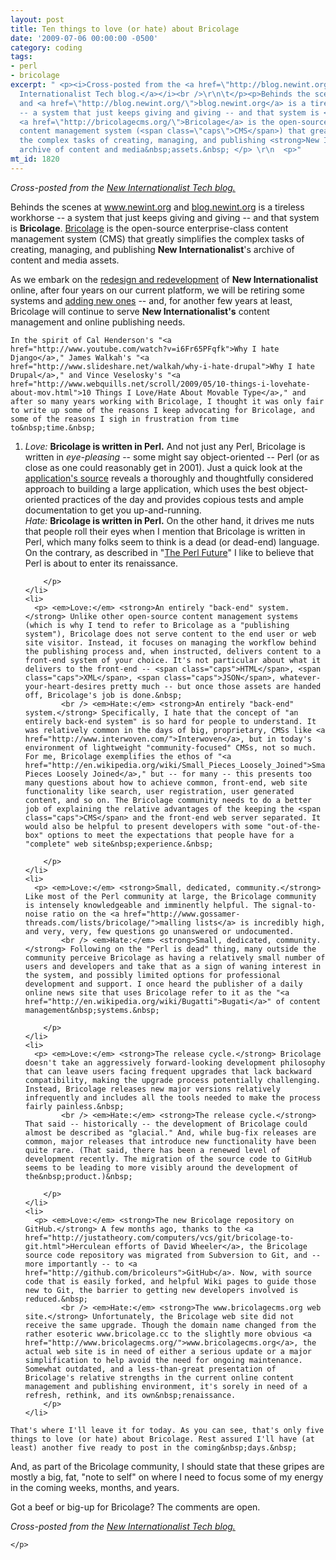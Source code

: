 ```yaml
---
layout: post
title: Ten things to love (or hate) about Bricolage
date: '2009-07-06 00:00:00 -0500'
category: coding
tags:
- perl
- bricolage
excerpt: " <p><i>Cross-posted from the <a href=\"http://blog.newint.org/tech/2009/07/06/ten-things-to-love-or-hate-about-bricolage/\">New
  Internationalist Tech blog.</a></i><br />\r\n\t</p><p>Behinds the scenes at <a href=\"http://www.newint.org/\">www.newint.org</a>
  and <a href=\"http://blog.newint.org/\">blog.newint.org</a> is a tireless workhorse
  -- a system that just keeps giving and giving -- and that system is <strong>Bricolage</strong>.
  <a href=\"http://bricolagecms.org/\">Bricolage</a> is the open-source enterprise-class
  content management system (<span class=\"caps\">CMS</span>) that greatly simplifies
  the complex tasks of creating, managing, and publishing <strong>New Internationalist</strong>'s
  archive of content and media&nbsp;assets.&nbsp; </p> \r\n  <p>"
mt_id: 1820
---
```

 <p><i>Cross-posted from the <a href="http://blog.newint.org/tech/2009/07/06/ten-things-to-love-or-hate-about-bricolage/">New Internationalist Tech blog.</a></i><br />
	</p><p>Behinds the scenes at <a href="http://www.newint.org/">www.newint.org</a> and <a href="http://blog.newint.org/">blog.newint.org</a> is a tireless workhorse -- a system that just keeps giving and giving -- and that system is <strong>Bricolage</strong>. <a href="http://bricolagecms.org/">Bricolage</a> is the open-source enterprise-class content management system (<span class="caps">CMS</span>) that greatly simplifies the complex tasks of creating, managing, and publishing <strong>New Internationalist</strong>'s archive of content and media&nbsp;assets.&nbsp; </p> 
  <p>
<!--break-->
	As we embark on the <a href="http://blog.newint.org/tag/redesign">redesign and redevelopment</a> of <strong>New Internationalist</strong> online, after four years on our current platform, we will be retiring some systems and <a href="http://blog.newint.org/tech/2009/05/04/exploring-perl-web-frameworks/">adding new ones</a> -- and, for another few years at least, Bricolage will continue to serve <strong>New Internationalist's</strong> content management and online publishing&nbsp;needs.&nbsp;
</p> 
  <p>

	In the spirit of Cal Henderson's "<a href="http://www.youtube.com/watch?v=i6Fr65PFqfk">Why I hate Django</a>," James Walkah's "<a href="http://www.slideshare.net/walkah/why-i-hate-drupal">Why I hate Drupal</a>," and Vince Veselosky's "<a href="http://www.webquills.net/scroll/2009/05/10-things-i-lovehate-about-mov.html">10 Things I Love/Hate About Movable Type</a>," and after so many years working with Bricolage, I thought it was only fair to write up some of the reasons I keep advocating for Bricolage, and some of the reasons I sigh in frustration from time to&nbsp;time.&nbsp;
</p> 
  <ol> 
    <li> 
      <p> <em>Love:</em> <strong>Bricolage is written in Perl.</strong> And not just any Perl, Bricolage is written in <em>eye-pleasing</em> -- some might say object-oriented -- Perl (or as close as one could reasonably get in 2001). Just a quick look at the <a href="http://github.com/bricoleurs/bricolage/tree/master">application's source</a> reveals a thoroughly and thoughtfully considered approach to building a large application, which uses the best object-oriented practices of the day and provides copious tests and ample documentation to get you up-and-running. 
			<br /> <em>Hate:</em> <strong>Bricolage is written in Perl.</strong> On the other hand, it drives me nuts that people roll their eyes when I mention that Bricolage is written in Perl, which many folks seem to think is a dead (or dead-end) language. On the contrary, as described in "<a href="http://www.h-online.com/open/Healthcheck-Perl-The-Perl-Future--/features/112388/0">The Perl Future</a>" I like to believe that Perl is about to enter its&nbsp;renaissance.&nbsp;

		</p> 
    </li> 
    <li> 
      <p> <em>Love:</em> <strong>An entirely "back-end" system.</strong> Unlike other open-source content management systems (which is why I tend to refer to Bricolage as a "publishing system"), Bricolage does not serve content to the end user or web site visitor. Instead, it focuses on managing the workflow behind the publishing process and, when instructed, delivers content to a front-end system of your choice. It's not particular about what it delivers to the front-end -- <span class="caps">HTML</span>, <span class="caps">XML</span>, <span class="caps">JSON</span>, whatever-your-heart-desires pretty much -- but once those assets are handed off, Bricolage's job is done.&nbsp; 
			<br /> <em>Hate:</em> <strong>An entirely "back-end" system.</strong> Specifically, I hate that the concept of "an entirely back-end system" is so hard for people to understand. It was relatively common in the days of big, proprietary, CMSs like <a href="http://www.interwoven.com/">Interwoven</a>, but in today's environment of lightweight "community-focused" CMSs, not so much. For me, Bricolage exemplifies the ethos of "<a href="http://en.wikipedia.org/wiki/Small_Pieces_Loosely_Joined">Small Pieces Loosely Joined</a>," but -- for many -- this presents too many questions about how to achieve common, front-end, web site functionality like search, user registration, user generated content, and so on. The Bricolage community needs to do a better job of explaining the relative advantages of the keeping the <span class="caps">CMS</span> and the front-end web server separated. It would also be helpful to present developers with some "out-of-the-box" options to meet the expectations that people have for a "complete" web site&nbsp;experience.&nbsp;

		</p> 
    </li> 
    <li> 
      <p> <em>Love:</em> <strong>Small, dedicated, community.</strong> Like most of the Perl community at large, the Bricolage community is intensely knowledgeable and imminently helpful. The signal-to-noise ratio on the <a href="http://www.gossamer-threads.com/lists/bricolage/">malling lists</a> is incredibly high, and very, very, few questions go unanswered or undocumented.
			<br /> <em>Hate:</em> <strong>Small, dedicated, community.</strong> Following on the "Perl is dead" thing, many outside the community perceive Bricolage as having a relatively small number of users and developers and take that as a sign of waning interest in the system, and possibly limited options for professional development and support. I once heard the publisher of a daily online news site that uses Bricolage refer to it as the "<a href="http://en.wikipedia.org/wiki/Bugatti">Bugati</a>" of content management&nbsp;systems.&nbsp;

		</p> 
    </li> 
    <li> 
      <p> <em>Love:</em> <strong>The release cycle.</strong> Bricolage doesn't take an aggressively forward-looking development philosophy that can leave users facing frequent upgrades that lack backward compatibility, making the upgrade process potentially challenging. Instead, Bricolage releases new major versions relatively infrequently and includes all the tools needed to make the process fairly painless.&nbsp; 
			<br /> <em>Hate:</em> <strong>The release cycle.</strong> That said -- historically -- the development of Bricolage could almost be described as "glacial." And, while bug-fix releases are common, major releases that introduce new functionality have been quite rare. (That said, there has been a renewed level of development recently. The migration of the source code to GitHub seems to be leading to more visibly around the development of the&nbsp;product.)&nbsp;

		</p> 
    </li> 
    <li> 
      <p> <em>Love:</em> <strong>The new Bricolage repository on GitHub.</strong> A few months ago, thanks to the <a href="http://justatheory.com/computers/vcs/git/bricolage-to-git.html">Herculean efforts of David Wheeler</a>, the Bricolage source code repository was migrated from Subversion to Git, and -- more importantly -- to <a href="http://github.com/bricoleurs">GitHub</a>. Now, with source code that is easily forked, and helpful Wiki pages to guide those new to Git, the barrier to getting new developers involved is reduced.&nbsp; 
			<br /> <em>Hate:</em> <strong>The www.bricolagecms.org web site.</strong> Unfortunately, the Bricolage web site did not receive the same upgrade. Though the domain name changed from the rather esoteric www.bricolage.cc to the slightly more obvious <a href="http://www.bricolagecms.org/">www.bricolagecms.org</a>, the actual web site is in need of either a serious update or a major simplification to help avoid the need for ongoing maintenance. Somewhat outdated, and a less-than-great presentation of Bricolage's relative strengths in the current online content management and publishing environment, it's sorely in need of a refresh, rethink, and its own&nbsp;renaissance.
		</p> 
    </li> 
  </ol> 
  <p>

	That's where I'll leave it for today. As you can see, that's only five things to love (or hate) about Bricolage. Rest assured I'll have (at least) another five ready to post in the coming&nbsp;days.&nbsp;
</p> 
  <p>
	And, as part of the Bricolage community, I should state that these gripes are mostly a big, fat, "note to self" on where I need to focus some of my energy in the coming weeks, months, and&nbsp;years.&nbsp;
</p> 
  <p>
	Got a beef or big-up for Bricolage? The comments are&nbsp;open.&nbsp; <br /></p><p><i>Cross-posted from the <a href="http://blog.newint.org/tech/2009/07/06/ten-things-to-love-or-hate-about-bricolage/">New Internationalist Tech blog.</a></i><br />

	</p>
